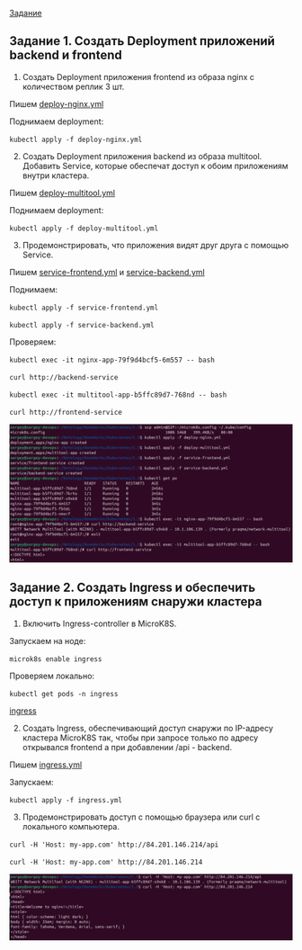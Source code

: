 [Задание](https://github.com/netology-code/kuber-homeworks/blob/main/1.5/1.5.md)

## Задание 1. Создать Deployment приложений backend и frontend
1. Создать Deployment приложения frontend из образа nginx с количеством реплик 3 шт.

Пишем [deploy-nginx.yml](deploy-nginx.yml) 

Поднимаем deployment:

`kubectl apply -f deploy-nginx.yml`

2. Создать Deployment приложения backend из образа multitool.
Добавить Service, которые обеспечат доступ к обоим приложениям внутри кластера.

Пишем [deploy-multitool.yml](deploy-multitool.yml)

Поднимаем deployment:

`kubectl apply -f deploy-multitool.yml`


3. Продемонстрировать, что приложения видят друг друга с помощью Service.

Пишем [service-frontend.yml](service-frontend.yml) и [service-backend.yml](service-backend.yml)

Поднимаем:

`kubectl apply -f service-frontend.yml`

`kubectl apply -f service-backend.yml`

Проверяем:

`kubectl exec -it nginx-app-79f9d4bcf5-6m557 -- bash`

`curl http://backend-service`

`kubectl exec -it multitool-app-b5ffc89d7-768nd -- bash`

`curl http://frontend-service`

![screen](images/image01.png)


## Задание 2. Создать Ingress и обеспечить доступ к приложениям снаружи кластера

1. Включить Ingress-controller в MicroK8S.

Запускаем на ноде:

`microk8s enable ingress`

Проверяем локально:

`kubectl get pods -n ingress`

[ingress](images/image02.png)

2. Создать Ingress, обеспечивающий доступ снаружи по IP-адресу кластера MicroK8S так, чтобы при запросе только по адресу открывался frontend а при добавлении /api - backend.

Пишем [ingress.yml](ingress.yml)

Запускаем:

`kubectl apply -f ingress.yml`

3. Продемонстрировать доступ с помощью браузера или curl с локального компьютера.

`curl -H 'Host: my-app.com' http://84.201.146.214/api`

`curl -H 'Host: my-app.com' http://84.201.146.214`

![curl](images/image04.png)

